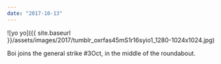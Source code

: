 ```yaml
---
date: "2017-10-13"
---
```


![yo yo]({{ site.baseurl }}/assets/images/2017/tumblr_oxrfas45mS1r16syio1_1280-1024x1024.jpg)

Boi joins the general strike #3Oct, in the middle of the roundabout.
